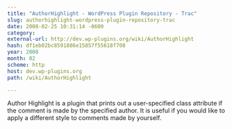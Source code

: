 ```yaml
---
title: "AuthorHighlight - WordPress Plugin Repository - Trac"
slug: authorhighlight-wordpress-plugin-repository-trac
date: 2008-02-25 10:31:14 -0600
category: 
external-url: http://dev.wp-plugins.org/wiki/AuthorHighlight
hash: df1eb02bc8591886e15857f55618f708
year: 2008
month: 02
scheme: http
host: dev.wp-plugins.org
path: /wiki/AuthorHighlight

---
```


Author Highlight is a plugin that prints out a user-specified class attribute if the comment is made by the specified author. It is useful if you would like to apply a different style to comments made by yourself.
